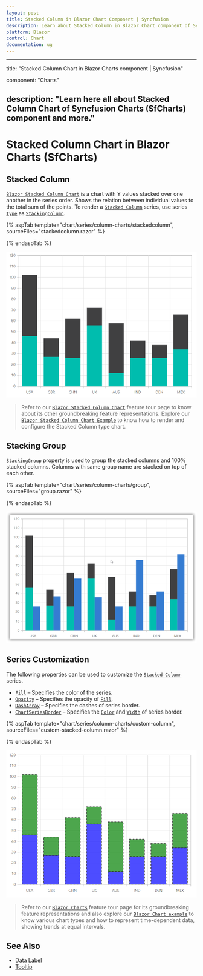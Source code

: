 ```yaml
---
layout: post
title: Stacked Column in Blazor Chart Component | Syncfusion 
description: Learn about Stacked Column in Blazor Chart component of Syncfusion, and more details.
platform: Blazor
control: Chart
documentation: ug
---
```


---
title: "Stacked Column Chart in Blazor Charts component | Syncfusion"

component: "Charts"

description: "Learn here all about Stacked Column Chart of Syncfusion Charts (SfCharts) component and more."
---
# Stacked Column Chart in Blazor Charts (SfCharts)

## Stacked Column

[`Blazor Stacked Column Chart`](https://www.syncfusion.com/blazor-components/blazor-charts/chart-types/stacked-column-chart) is a chart with Y values stacked over one another in the series order. Shows the relation between individual values to the total sum of the points. To render a [`Stacked Column`](https://www.syncfusion.com/blazor-components/blazor-charts/chart-types/stacked-column-chart) series, use series [`Type`](https://help.syncfusion.com/cr/blazor/Syncfusion.Blazor~Syncfusion.Blazor.Charts.ChartSeries~Type.html) as [`StackingColumn`](https://help.syncfusion.com/cr/blazor/Syncfusion.Blazor.Charts.ChartSeriesType.html#Syncfusion_Blazor_Charts_ChartSeriesType_StackingColumn).

{% aspTab template="chart/series/column-charts/stackedcolumn", sourceFiles="stackedcolumn.razor" %}

{% endaspTab %}

![Stacked Column](../images/chart-types-images/stacked-column.png)

> Refer to our [`Blazor Stacked Column Chart`](https://www.syncfusion.com/blazor-components/blazor-charts/chart-types/stacked-column-chart) feature tour page to know about its other groundbreaking feature representations. Explore our [`Blazor Stacked Column Chart Example`](https://blazor.syncfusion.com/demos/chart/stacked-column?theme=bootstrap4) to know how to render and configure the Stacked Column type chart.

## Stacking Group

[`StackingGroup`](https://help.syncfusion.com/cr/blazor/Syncfusion.Blazor.Charts.ChartSeries.html#Syncfusion_Blazor_Charts_ChartSeries_StackingGroup) property is used to group the stacked columns and 100% stacked columns. Columns with same group name are stacked on top of each other.

{% aspTab template="chart/series/column-charts/group", sourceFiles="group.razor" %}

{% endaspTab %}

![Stacking Group](../images/chart-types-images/groupcolumn.png)

## Series Customization

The following properties can be used to customize the [`Stacked Column`](https://help.syncfusion.com/cr/blazor/Syncfusion.Blazor.Charts.ChartSeriesType.html#Syncfusion_Blazor_Charts_ChartSeriesType_StackingColumn) series.

* [`Fill`](https://help.syncfusion.com/cr/blazor/Syncfusion.Blazor.Charts.ChartSeries.html#Syncfusion_Blazor_Charts_ChartSeries_Fill) – Specifies the color of the series.
* [`Opacity`](https://help.syncfusion.com/cr/blazor/Syncfusion.Blazor.Charts.ChartSeries.html#Syncfusion_Blazor_Charts_ChartSeries_Opacity) – Specifies the opacity of [`Fill`](https://help.syncfusion.com/cr/blazor/Syncfusion.Blazor.Charts.ChartSeries.html#Syncfusion_Blazor_Charts_ChartSeries_Fill).
* [`DashArray`](https://help.syncfusion.com/cr/blazor/Syncfusion.Blazor.Charts.ChartSeries.html#Syncfusion_Blazor_Charts_ChartSeries_DashArray) – Specifies the dashes of series border.
* [`ChartSeriesBorder`](https://help.syncfusion.com/cr/blazor/Syncfusion.Blazor.Charts.ChartSeriesBorder.html) – Specifies the [`Color`](https://help.syncfusion.com/cr/blazor/Syncfusion.Blazor.Charts.ChartCommonBorder.html#Syncfusion_Blazor_Charts_ChartCommonBorder_Color) and [`Width`](https://help.syncfusion.com/cr/blazor/Syncfusion.Blazor.Charts.ChartCommonBorder.html#Syncfusion_Blazor_Charts_ChartCommonBorder_Width) of series border.

{% aspTab template="chart/series/column-charts/custom-column", sourceFiles="custom-stacked-column.razor" %}

{% endaspTab %}

![Custom Stacked Column](../images/chart-types-images/custom-stacked-column.png)

> Refer to our [`Blazor Charts`](https://www.syncfusion.com/blazor-components/blazor-charts) feature tour page for its groundbreaking feature representations and also explore our [`Blazor Chart example`](https://blazor.syncfusion.com/demos/chart/line?theme=bootstrap4) to know various chart types and how to represent time-dependent data, showing trends at equal intervals.

## See Also

* [Data Label](../data-labels)
* [Tooltip](../tool-tip)